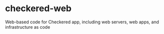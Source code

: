 # checkered-web
Web-based code for Checkered app, including web servers, web apps, and infrastructure as code
